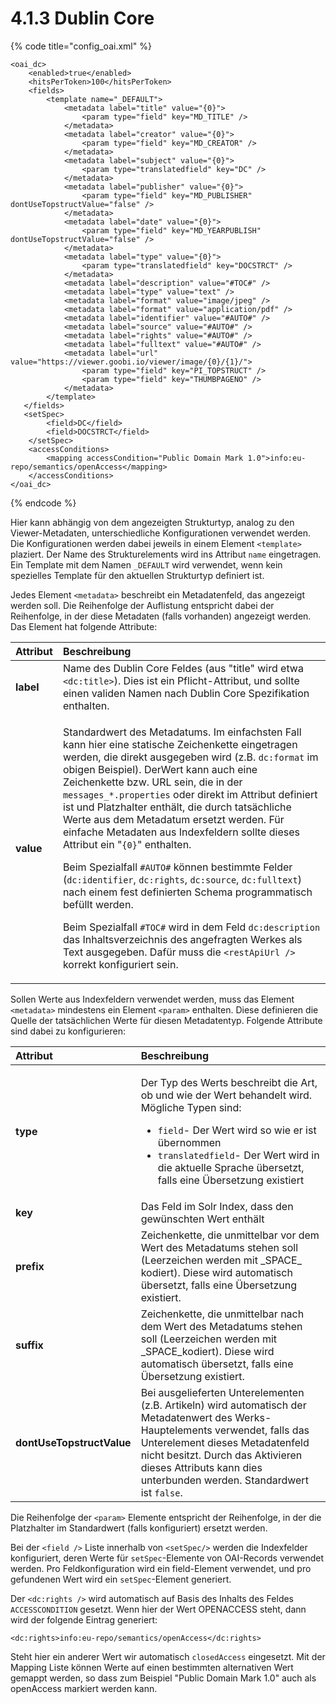 # 4.1.3 Dublin Core

{% code title="config\_oai.xml" %}
```markup
<oai_dc>
    <enabled>true</enabled>
    <hitsPerToken>100</hitsPerToken>
    <fields>
        <template name="_DEFAULT">
            <metadata label="title" value="{0}">
                <param type="field" key="MD_TITLE" />
            </metadata>
            <metadata label="creator" value="{0}">
                <param type="field" key="MD_CREATOR" />
            </metadata>
            <metadata label="subject" value="{0}">
                <param type="translatedfield" key="DC" />
            </metadata>
            <metadata label="publisher" value="{0}">
                <param type="field" key="MD_PUBLISHER" dontUseTopstructValue="false" />
            </metadata>
            <metadata label="date" value="{0}">
                <param type="field" key="MD_YEARPUBLISH" dontUseTopstructValue="false" />
            </metadata>
            <metadata label="type" value="{0}">
                <param type="translatedfield" key="DOCSTRCT" />
            </metadata>
            <metadata label="description" value="#TOC#" />
            <metadata label="type" value="text" />
            <metadata label="format" value="image/jpeg" />
            <metadata label="format" value="application/pdf" />
            <metadata label="identifier" value="#AUTO#" />
            <metadata label="source" value="#AUTO#" />
            <metadata label="rights" value="#AUTO#" />
            <metadata label="fulltext" value="#AUTO#" />
            <metadata label="url" value="https://viewer.goobi.io/viewer/image/{0}/{1}/">
                <param type="field" key="PI_TOPSTRUCT" />
                <param type="field" key="THUMBPAGENO" />
            </metadata>
        </template>
   </fields>
   <setSpec>
        <field>DC</field>
        <field>DOCSTRCT</field>
    </setSpec>
    <accessConditions>
        <mapping accessCondition="Public Domain Mark 1.0">info:eu-repo/semantics/openAccess</mapping>
    </accessConditions>
</oai_dc>
```
{% endcode %}

Hier kann abhängig von dem angezeigten Strukturtyp, analog zu den Viewer-Metadaten, unterschiedliche Konfigurationen verwendet werden. Die Konfigurationen werden dabei jeweils in einem Element `<template>` plaziert. Der Name des Strukturelements wird ins Attribut `name` eingetragen. Ein Template mit dem Namen `_DEFAULT` wird verwendet, wenn kein spezielles Template für den aktuellen Strukturtyp definiert ist.

Jedes Element `<metadata>` beschreibt ein Metadatenfeld, das angezeigt werden soll. Die Reihenfolge der Auflistung entspricht dabei der Reihenfolge, in der diese Metadaten \(falls vorhanden\) angezeigt werden. Das Element hat folgende Attribute:

<table>
  <thead>
    <tr>
      <th style="text-align:left"><b>Attribut</b>
      </th>
      <th style="text-align:left">Beschreibung</th>
    </tr>
  </thead>
  <tbody>
    <tr>
      <td style="text-align:left"><b>label</b>
      </td>
      <td style="text-align:left">Name des Dublin Core Feldes (aus &quot;title&quot; wird etwa <code>&lt;dc:title&gt;</code>).
        Dies ist ein Pflicht-Attribut, und sollte einen validen Namen nach Dublin
        Core Spezifikation enthalten.</td>
    </tr>
    <tr>
      <td style="text-align:left"><b>value</b>
      </td>
      <td style="text-align:left">
        <p>Standardwert des Metadatums. Im einfachsten Fall kann hier eine statische
          Zeichenkette eingetragen werden, die direkt ausgegeben wird (z.B. <code>dc:format</code> im
          obigen Beispiel). DerWert kann auch eine Zeichenkette bzw. URL sein, die
          in der <code>messages_*.properties</code> oder direkt im Attribut definiert
          ist und Platzhalter enth&#xE4;lt, die durch tats&#xE4;chliche Werte aus
          dem Metadatum ersetzt werden. F&#xFC;r einfache Metadaten aus Indexfeldern
          sollte dieses Attribut ein &quot;<code>{0}</code>&quot; enthalten.</p>
        <p>Beim Spezialfall <code>#AUTO#</code> k&#xF6;nnen bestimmte Felder (<code>dc:identifier</code>, <code>dc:rights</code>, <code>dc:source</code>, <code>dc:fulltext</code>)
          nach einem fest definierten Schema programmatisch bef&#xFC;llt werden.</p>
        <p>Beim Spezialfall <code>#TOC#</code> wird in dem Feld <code>dc:description</code> das
          Inhaltsverzeichnis des angefragten Werkes als Text ausgegeben. Daf&#xFC;r
          muss die <code>&lt;restApiUrl /&gt;</code> korrekt konfiguriert sein.</p>
      </td>
    </tr>
  </tbody>
</table>

Sollen Werte aus Indexfeldern verwendet werden, muss das Element `<metadata>` mindestens ein Element `<param>` enthalten. Diese definieren die Quelle der tatsächlichen Werte für diesen Metadatentyp. Folgende Attribute sind dabei zu konfigurieren:

<table>
  <thead>
    <tr>
      <th style="text-align:left"><b>Attribut</b>
      </th>
      <th style="text-align:left">Beschreibung</th>
    </tr>
  </thead>
  <tbody>
    <tr>
      <td style="text-align:left"><b>type</b>
      </td>
      <td style="text-align:left">
        <p>Der Typ des Werts beschreibt die Art, ob und wie der Wert behandelt wird.
          M&#xF6;gliche Typen sind:</p>
        <ul>
          <li><code>field</code>- Der Wert wird so wie er ist &#xFC;bernommen</li>
          <li><code>translatedfield</code>- Der Wert wird in die aktuelle Sprache &#xFC;bersetzt,
            falls eine &#xDC;bersetzung existiert</li>
        </ul>
      </td>
    </tr>
    <tr>
      <td style="text-align:left"><b>key</b>
      </td>
      <td style="text-align:left">Das Feld im Solr Index, dass den gew&#xFC;nschten Wert enth&#xE4;lt</td>
    </tr>
    <tr>
      <td style="text-align:left"><b>prefix</b>
      </td>
      <td style="text-align:left">Zeichenkette, die unmittelbar vor dem Wert des Metadatums stehen soll
        (Leerzeichen werden mit _SPACE_ kodiert). Diese wird automatisch &#xFC;bersetzt,
        falls eine &#xDC;bersetzung existiert.</td>
    </tr>
    <tr>
      <td style="text-align:left"><b>suffix</b>
      </td>
      <td style="text-align:left">Zeichenkette, die unmittelbar nach dem Wert des Metadatums stehen soll
        (Leerzeichen werden mit _SPACE_kodiert). Diese wird automatisch &#xFC;bersetzt,
        falls eine &#xDC;bersetzung existiert.</td>
    </tr>
    <tr>
      <td style="text-align:left"><b>dontUseTopstructValue</b>
      </td>
      <td style="text-align:left">Bei ausgelieferten Unterelementen (z.B. Artikeln) wird automatisch der
        Metadatenwert des Werks-Hauptelements verwendet, falls das Unterelement
        dieses Metadatenfeld nicht besitzt. Durch das Aktivieren dieses Attributs
        kann dies unterbunden werden. Standardwert ist <code>false</code>.</td>
    </tr>
  </tbody>
</table>

Die Reihenfolge der `<param>` Elemente entspricht der Reihenfolge, in der die Platzhalter im Standardwert \(falls konfiguriert\) ersetzt werden. 

Bei der `<field />` Liste innerhalb von `<setSpec/>` werden die Indexfelder konfiguriert, deren Werte für `setSpec`-Elemente von OAI-Records verwendet werden. Pro Feldkonfiguration wird ein field-Element verwendet, und pro gefundenen Wert wird ein `setSpec`-Element generiert.

Der `<dc:rights />` wird automatisch auf Basis des Inhalts des Feldes `ACCESSCONDITION` gesetzt. Wenn hier der Wert OPENACCESS steht, dann wird der folgende Eintrag generiert:

```markup
<dc:rights>info:eu-repo/semantics/openAccess</dc:rights>
```

Steht hier ein anderer Wert wir automatisch `closedAccess` eingesetzt. Mit der Mapping Liste können Werte auf einen bestimmten alternativen Wert gemappt werden, so dass zum Beispiel "Public Domain Mark 1.0" auch als openAccess markiert werden kann.

